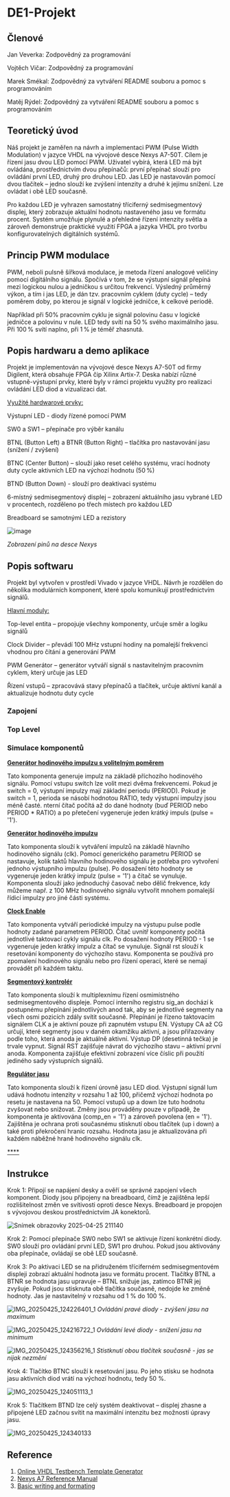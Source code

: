 # **DE1-Projekt**
## **Členové**
Jan Veverka: Zodpovědný za programování 
  
Vojtěch Vičar: Zodpovědný za programování 
  
Marek Smékal: Zodpovědný za vytváření README souboru a pomoc s programováním 
  
Matěj Rýdel: Zodpovědný za vytváření README souboru a pomoc s programováním

## Teoretický úvod
Náš projekt je zaměřen na návrh a implementaci PWM (Pulse Width Modulation) v jazyce VHDL na vývojové desce Nexys A7-50T. Cílem je řízení jasu dvou LED pomocí PWM. Uživatel vybírá, která LED má být ovládána, prostřednictvím dvou přepínačů: první přepínač slouží pro ovládání první LED, druhý pro druhou LED. Jas LED je nastavován pomocí dvou tlačítek – jedno slouží ke zvýšení intenzity a druhé k jejímu snížení. Lze ovládat i obě LED současně.

Pro každou LED je vyhrazen samostatný tříciferný sedmisegmentový displej, který zobrazuje aktuální hodnotu nastaveného jasu ve formátu procent. Systém umožňuje plynulé a přehledné řízení intenzity světla a zároveň demonstruje praktické využití FPGA a jazyka VHDL pro tvorbu konfigurovatelných digitálních systémů. 

## Princip PWM modulace
PWM, neboli pulsně šířková modulace, je metoda řízení analogové veličiny pomocí digitálního signálu. Spočívá v tom, že se výstupní signál přepíná mezi logickou nulou a jedničkou s určitou frekvencí. Výsledný průměrný výkon, a tím i jas LED, je dán tzv. pracovním cyklem (duty cycle) – tedy poměrem doby, po kterou je signál v logické jedničce, k celkové periodě.

Například při 50% pracovním cyklu je signál polovinu času v logické jedničce a polovinu v nule. LED tedy svítí na 50 % svého maximálního jasu. Při 100 % svítí naplno, při 1 % je téměř zhasnutá.

## Popis hardwaru a demo aplikace
Projekt je implementován na vývojové desce Nexys A7-50T od firmy Digilent, která obsahuje FPGA čip Xilinx Artix-7. Deska nabízí různé vstupně-výstupní prvky, které byly v rámci projektu využity pro realizaci ovládání LED diod a vizualizaci dat.

<ins>Využité hardwarové prvky:<ins>

Výstupní LED - diody řízené pomocí PWM

SW0 a SW1 – přepínače pro výběr kanálu

BTNL (Button Left) a BTNR (Button Right) – tlačítka pro nastavování jasu (snížení / zvýšení)

BTNC (Center Button) – slouží jako reset celého systému, vrací hodnoty duty cycle aktivních LED na výchozí hodnotu (50 %)

BTND (Button Down) - slouží pro deaktivaci systému 

6-místný sedmisegmentový displej – zobrazení aktuálního jasu vybrané LED v procentech, rozděleno po třech místech pro každou LED

Breadboard se samotnými LED a rezistory

![image](https://github.com/user-attachments/assets/1fa2566f-5888-4dca-b762-d699d41f3add)

*Zobrazení pinů na desce Nexys*

## Popis softwaru
Projekt byl vytvořen v prostředí Vivado v jazyce VHDL. Návrh je rozdělen do několika modulárních komponent, které spolu komunikují prostřednictvím signálů.

<ins>Hlavní moduly:<ins>

Top-level entita – propojuje všechny komponenty, určuje směr a logiku signálů

Clock Divider – převádí 100 MHz vstupní hodiny na pomalejší frekvenci vhodnou pro čítání a generování PWM

PWM Generátor – generátor vytváří signál s nastavitelným pracovním cyklem, který určuje jas LED

Řízení vstupů – zpracovává stavy přepínačů a tlačítek, určuje aktivní kanál a aktualizuje hodnotu duty cycle

### Zapojení

### Top Level

### Simulace komponentů
<ins>**Generátor hodinového impulzu s volitelným poměrem**<ins>  

Tato komponenta generuje impulz na základě příchozího hodinového signálu. Pomocí vstupu switch lze volit mezi dvěma frekvencemi. Pokud je switch = 0, výstupní impulzy mají základní periodu (PERIOD). Pokud je switch = 1, perioda se násobí hodnotou RATIO, tedy výstupní impulzy jsou méně časté. nterní čítač počítá až do dané hodnoty (buď PERIOD nebo PERIOD * RATIO) a po přetečení vygeneruje jeden krátký impuls (pulse = '1').



<ins>**Generátor hodinového impulzu**<ins>

Tato komponenta slouží k vytváření impulzů na základě hlavního hodinového signálu (clk). Pomocí generického parametru PERIOD se nastavuje, kolik taktů hlavního hodinového signálu je potřeba pro vytvoření jednoho výstupního impulzu (pulse). Po dosažení této hodnoty se vygeneruje jeden krátký impulz (pulse = '1') a čítač se vynuluje. Komponenta slouží jako jednoduchý časovač nebo dělič frekvence, kdy můžeme např. z 100 MHz hodinového signálu vytvořit mnohem pomalejší řídicí impulzy pro jiné části systému.




<ins>**Clock Enable**<ins>

Tato komponenta vytváří periodické impulzy na výstupu pulse podle hodnoty zadané parametrem PERIOD. Čítač uvnitř komponenty počítá jednotlivé taktovací cykly signálu clk. Po dosažení hodnoty PERIOD - 1 se vygeneruje jeden krátký impulz a čítač se vynuluje. Signál rst slouží k resetování komponenty do výchozího stavu. Komponenta se používá pro zpomalení hodinového signálu nebo pro řízení operací, které se nemají provádět při každém taktu.




<ins>**Segmentový kontrolér**<ins>

Tato komponenta slouží k multiplexnímu řízení osmimístného sedmisegmentového displeje. Pomocí interního registru sig_an dochází k postupnému přepínání jednotlivých anod tak, aby se jednotlivé segmenty na všech osmi pozicích zdály svítit současně. Přepínání je řízeno taktovacím signálem CLK a je aktivní pouze při zapnutém vstupu EN. Výstupy CA až CG určují, které segmenty jsou v daném okamžiku aktivní, a jsou přiřazovány podle toho, která anoda je aktuálně aktivní. Výstup DP (desetinná tečka) je trvale vypnut. Signál RST zajišťuje návrat do výchozího stavu – aktivní první anoda. Komponenta zajišťuje efektivní zobrazení více číslic při použití jediného sady výstupních signálů.




<ins>**Regulátor jasu**<ins>

Tato komponenta slouží k řízení úrovně jasu LED diod. Výstupní signál lum udává hodnotu intenzity v rozsahu 1 až 100, přičemž výchozí hodnota po resetu je nastavena na 50. Pomocí vstupů up a down lze tuto hodnotu zvyšovat nebo snižovat. Změny jsou prováděny pouze v případě, že komponenta je aktivována (comp_en = '1') a zároveň povolena (en = '1'). Zajištěna je ochrana proti současnému stisknutí obou tlačítek (up i down) a také proti překročení hranic rozsahu. Hodnota jasu je aktualizována při každém náběžné hraně hodinového signálu clk.




<ins>****<ins>

## Instrukce

Krok 1:
Připojí se napájení desky a ověří se správné zapojení všech komponent. Diody jsou připojeny na breadboard, čímž je zajištěna lepší rozlišitelnost změn ve svítivosti oproti desce Nexys. Breadboard je propojen s vývojovou deskou prostřednictvím JA konektorů.

![Snímek obrazovky 2025-04-25 211140](https://github.com/user-attachments/assets/7ce09b4b-5083-42cf-a377-e2d0f5eb9e88)

Krok 2:
Pomocí přepínače SW0 nebo SW1 se aktivuje řízení konkrétní diody. SW0 slouží pro ovládání první LED, SW1 pro druhou. Pokud jsou aktivovány oba přepínače, ovládají se obě LED současně.

Krok 3:
Po aktivaci LED se na přidruženém tříciferném sedmisegmentovém displeji zobrazí aktuální hodnota jasu ve formátu procent. Tlačítky BTNL a BTNR se hodnota jasu upravuje – BTNL snižuje jas, zatímco BTNR jej zvyšuje. Pokud jsou stisknuta obě tlačítka současně, nedojde ke změně hodnoty. Jas je nastavitelný v rozsahu od 1 % do 100 %.

![IMG_20250425_124226401_1](https://github.com/user-attachments/assets/ff214bde-f9bd-4b08-a304-632ac9aa8828)
*Ovládání pravé diody - zvýšení jasu na maximum*

![IMG_20250425_124216722_1](https://github.com/user-attachments/assets/31320315-87cd-42c4-8d92-40eae1f741aa)
*Ovládání levé diody - snížení jasu na minimum*

![IMG_20250425_124356216_1](https://github.com/user-attachments/assets/30ceed31-e8a2-4005-af00-eed59df99df7)
*Stistknutí obou tlačítek současně - jas se nijak nezmění*

Krok 4:
Tlačítko BTNC slouží k resetování jasu. Po jeho stisku se hodnota jasu aktivních diod vrátí na výchozí hodnotu, tedy 50 %.

![IMG_20250425_124051113_1](https://github.com/user-attachments/assets/453c2c30-7a5e-4167-81fd-057b39b8fcf2)

Krok 5:
Tlačítkem BTND lze celý systém deaktivovat – displej zhasne a připojené LED začnou svítit na maximální intenzitu bez možnosti úpravy jasu.

![IMG_20250425_124340133](https://github.com/user-attachments/assets/a3ffe822-9926-458e-8e1d-df2640c04253)


## Reference
1. [Online VHDL Testbench Template Generator](https://vhdl.lapinoo.net/)
2. [Nexys A7 Reference Manual](https://digilent.com/reference/programmable-logic/nexys-a7/reference-manual)
3. [Basic writing and formating](https://docs.github.com/en/get-started/writing-on-github/getting-started-with-writing-and-formatting-on-github/basic-writing-and-formatting-syntax)
